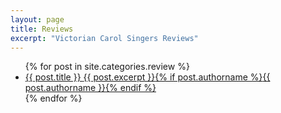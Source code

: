 ```yaml
---
layout: page
title: Reviews
excerpt: "Victorian Carol Singers Reviews"
---
```


<ul class="post-list">
{% for post in site.categories.review %}
  <li><article><a href="{{ site.url }}{{ post.url }}">{{ post.title }}
  <!-- Hywel Remove Date span class="entry-date"><time datetime="{{ post.date | date_to_xmlschema }}">{{ post.date | date: "%B, %Y" }}</time> </span-->
  <span class="excerpt">{{ post.excerpt }}</span>{% if post.authorname %}<span class="entry-date">{{ post.authorname }}</span>{% endif %}</a></article></li>
{% endfor %}
</ul>
